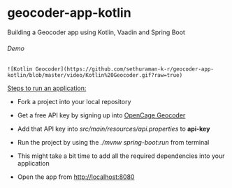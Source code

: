 # geocoder-app-kotlin
Building a Geocoder app using Kotlin, Vaadin and Spring Boot

###### Demo

```
![Kotlin Geocoder](https://github.com/sethuraman-k-r/geocoder-app-kotlin/blob/master/video/Kotlin%20Geocoder.gif?raw=true)
```

<u>Steps to run an application:</u>

* Fork a project into your local repository

* Get a free API key by signing up into [OpenCage Geocoder](https://opencagedata.com/)

* Add that API key into *src/main/resources/api.properties* to **api-key**

* Run the project by using the *./mvnw spring-boot:run* from terminal

* This might take a bit time to add all the required dependencies into your application

* Open the app from [http://localhost:8080](http://localhost:8080)

  

